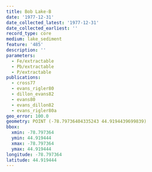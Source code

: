 ```yaml
---
title: Bob Lake-B
date: '1977-12-31'
date_collected_latest: '1977-12-31'
date_collected_earliest: ''
record_type: core
medium: lake_sediment
feature: '485'
description: ''
parameters:
  - Fe/extractable
  - Pb/extractable
  - P/extractable
publications:
  - cross77
  - evans_rigler80
  - dillon_evans82
  - evans80
  - evans_dillon82
  - evans_rigler80a
geo_error: 100.0
geometry: POINT (-78.79736404335243 44.9194439699839)
bbox:
  xmin: -78.797364
  ymin: 44.919444
  xmax: -78.797364
  ymax: 44.919444
longitude: -78.797364
latitude: 44.919444
---
```

